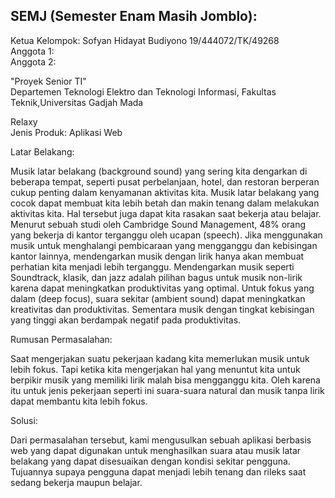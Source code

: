 ## SEMJ (Semester Enam Masih Jomblo):  

Ketua Kelompok:  Sofyan Hidayat Budiyono 19/444072/TK/49268  
Anggota 1:  
Anggota 2:  

"Proyek Senior TI"  
Departemen Teknologi Elektro dan Teknologi Informasi, Fakultas Teknik,Universitas Gadjah Mada  

Relaxy  
Jenis Produk:  Aplikasi Web    

Latar Belakang:  

Musik latar belakang (background sound) yang sering kita dengarkan di beberapa tempat, seperti pusat perbelanjaan, hotel, dan restoran berperan cukup penting dalam kenyamanan aktivitas kita. Musik latar belakang yang cocok dapat membuat kita lebih betah dan makin tenang dalam melakukan aktivitas kita. Hal tersebut juga dapat kita rasakan saat bekerja atau belajar. 
Menurut sebuah studi oleh Cambridge Sound Management, 48% orang yang bekerja di kantor terganggu oleh ucapan (speech). Jika menggunakan musik untuk menghalangi pembicaraan yang mengganggu dan kebisingan kantor lainnya, mendengarkan musik dengan lirik hanya akan membuat perhatian kita menjadi lebih terganggu.
Mendengarkan musik seperti Soundtrack, klasik, dan jazz adalah pilihan bagus untuk musik non-lirik karena dapat meningkatkan produktivitas yang optimal. Untuk fokus yang dalam (deep focus), suara sekitar (ambient sound) dapat meningkatkan kreativitas dan produktivitas. Sementara musik dengan tingkat kebisingan yang tinggi akan berdampak negatif pada produktivitas. 


Rumusan Permasalahan: 

Saat mengerjakan suatu pekerjaan kadang kita memerlukan musik untuk lebih fokus. Tapi ketika kita mengerjakan hal yang menuntut kita untuk berpikir musik yang memiliki lirik malah bisa mengganggu kita. Oleh karena itu untuk jenis pekerjaan seperti ini suara-suara natural dan musik tanpa lirik dapat membantu kita lebih fokus.  

Solusi:  

Dari permasalahan tersebut, kami mengusulkan sebuah aplikasi berbasis web yang dapat digunakan untuk menghasilkan suara atau musik latar belakang yang dapat disesuaikan dengan kondisi sekitar pengguna. Tujuannya supaya pengguna dapat menjadi lebih tenang dan rileks saat sedang bekerja maupun belajar.









